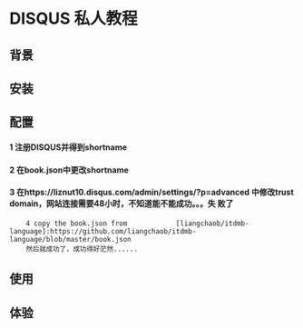 ﻿# DISQUS 私人教程

## 背景

## 安装

## 配置
####    1 注册DISQUS并得到shortname
####    2 在book.json中更改shortname
####    3 在https://liznut10.disqus.com/admin/settings/?p=advanced                   中修改trust domain，网站连接需要48小时，不知道能不能成功。。。失           败了
        4 copy the book.json from            [liangchaob/itdmb-language]:https://github.com/liangchaob/itdmb-language/blob/master/book.json
        然后就成功了，成功得好茫然......
     
## 使用

## 体验

